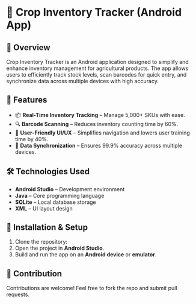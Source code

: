 # 🌾 Crop Inventory Tracker (Android App)

## 📌 Overview
Crop Inventory Tracker is an Android application designed to simplify and enhance inventory management for agricultural products. The app allows users to efficiently track stock levels, scan barcodes for quick entry, and synchronize data across multiple devices with high accuracy.

## 🚀 Features
- 📦 **Real-Time Inventory Tracking** – Manage 5,000+ SKUs with ease.
- 🔍 **Barcode Scanning** – Reduces inventory counting time by 60%.
- 🎨 **User-Friendly UI/UX** – Simplifies navigation and lowers user training time by 40%.
- 🔄 **Data Synchronization** – Ensures 99.9% accuracy across multiple devices.

## 🛠️ Technologies Used
- **Android Studio** – Development environment
- **Java** – Core programming language
- **SQLite** – Local database storage
- **XML** – UI layout design


## 🔧 Installation & Setup
1. Clone the repository:
2. Open the project in **Android Studio**.
3. Build and run the app on an **Android device** or **emulator**.

## 🤝 Contribution
Contributions are welcome! Feel free to fork the repo and submit pull requests.



